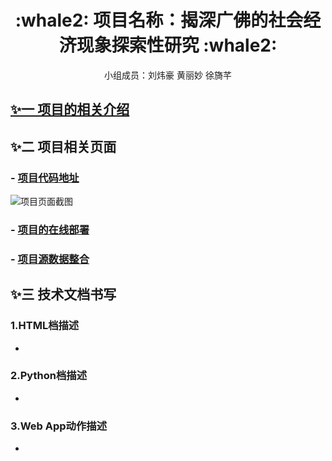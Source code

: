 
<div align="center">

<h1>:whale2: 项目名称：揭深广佛的社会经济现象探索性研究
 :whale2:</h1>

<p> 小组成员：刘炜豪 黄丽妙 徐旖芊</p>

</div>


## [✨一 项目的相关介绍](https://github.com/lynn998/End-of-term-visual-collaboration2019-12-15)

## ✨二 项目相关页面
### - [项目代码地址](https://github.com/HuangLiMiao/python-end/tree/master/Election)
![项目页面截图](https://images.gitee.com/uploads/images/2019/0110/230008_720724ee_2229822.png "bc7dbad94f0a6650a0b4fbe7cf4dee9.png")

### - [项目的在线部署](https://github.com/HuangLiMiao)

### - [项目源数据整合](https://github.com/HuangLiMiao/python-end/tree/master/data)


## ✨三 技术文档书写

### 1.HTML档描述
- 
### 2.Python档描述
- 
### 3.Web App动作描述
- 


